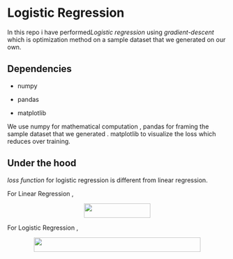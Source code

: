 # Logistic Regression

In this repo i have performed*Logistic regression* using *gradient-descent* which is optimization method on a sample dataset that we generated on our own.

## Dependencies

- numpy

- pandas

- matplotlib

We use numpy for mathematical computation , pandas for framing the sample dataset that we generated . matplotlib to visualize the loss which reduces over training.

## Under the hood

 *loss function* for logistic regression is different from linear regression.

For Linear Regression ,

<p align="center"><img src="/from_scratch/logistic_regression/gradient-descent/tex/f81a893ca8e5ebd4cae3c4cc919d31ee.svg?invert_in_darkmode&sanitize=true" align=middle width=152.1768435pt height=32.990165999999995pt/></p>


For Logistic Regression ,

<p align="center"><img src="/from_scratch/logistic_regression/gradient-descent/tex/990a43ac9c0e7b0d6a96fab23cf7db97.svg?invert_in_darkmode&sanitize=true" align=middle width=382.0617009pt height=32.990165999999995pt/></p>




